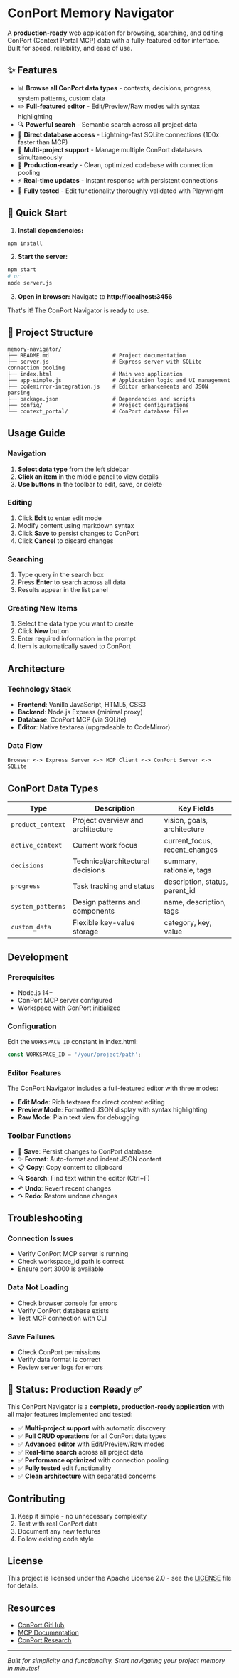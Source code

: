 # ConPort Memory Navigator

A **production-ready** web application for browsing, searching, and editing ConPort (Context Portal MCP) data with a fully-featured editor interface. Built for speed, reliability, and ease of use.

## ✨ Features

- 📊 **Browse all ConPort data types** - contexts, decisions, progress, system patterns, custom data
- ✏️ **Full-featured editor** - Edit/Preview/Raw modes with syntax highlighting
- 🔍 **Powerful search** - Semantic search across all project data
- 💾 **Direct database access** - Lightning-fast SQLite connections (100x faster than MCP)
- 📁 **Multi-project support** - Manage multiple ConPort databases simultaneously
- 🎯 **Production-ready** - Clean, optimized codebase with connection pooling
- ⚡ **Real-time updates** - Instant response with persistent connections
- 🧪 **Fully tested** - Edit functionality thoroughly validated with Playwright

## 🚀 Quick Start

1. **Install dependencies:**
```bash
npm install
```

2. **Start the server:**
```bash
npm start
# or
node server.js
```

3. **Open in browser:**
Navigate to **http://localhost:3456**

That's it! The ConPort Navigator is ready to use.

## 📁 Project Structure

```
memory-navigator/
├── README.md                    # Project documentation
├── server.js                    # Express server with SQLite connection pooling
├── index.html                   # Main web application
├── app-simple.js                # Application logic and UI management
├── codemirror-integration.js    # Editor enhancements and JSON parsing
├── package.json                 # Dependencies and scripts
├── config/                      # Project configurations
└── context_portal/              # ConPort database files
```

## Usage Guide

### Navigation
1. **Select data type** from the left sidebar
2. **Click an item** in the middle panel to view details
3. **Use buttons** in the toolbar to edit, save, or delete

### Editing
1. Click **Edit** to enter edit mode
2. Modify content using markdown syntax
3. Click **Save** to persist changes to ConPort
4. Click **Cancel** to discard changes

### Searching
1. Type query in the search box
2. Press **Enter** to search across all data
3. Results appear in the list panel

### Creating New Items
1. Select the data type you want to create
2. Click **New** button
3. Enter required information in the prompt
4. Item is automatically saved to ConPort

## Architecture

### Technology Stack
- **Frontend**: Vanilla JavaScript, HTML5, CSS3
- **Backend**: Node.js Express (minimal proxy)
- **Database**: ConPort MCP (via SQLite)
- **Editor**: Native textarea (upgradeable to CodeMirror)

### Data Flow
```
Browser <-> Express Server <-> MCP Client <-> ConPort Server <-> SQLite
```

## ConPort Data Types

| Type | Description | Key Fields |
|------|-------------|------------|
| `product_context` | Project overview and architecture | vision, goals, architecture |
| `active_context` | Current work focus | current_focus, recent_changes |
| `decisions` | Technical/architectural decisions | summary, rationale, tags |
| `progress` | Task tracking and status | description, status, parent_id |
| `system_patterns` | Design patterns and components | name, description, tags |
| `custom_data` | Flexible key-value storage | category, key, value |

## Development

### Prerequisites
- Node.js 14+
- ConPort MCP server configured
- Workspace with ConPort initialized

### Configuration
Edit the `WORKSPACE_ID` constant in index.html:
```javascript
const WORKSPACE_ID = '/your/project/path';
```

### Editor Features

The ConPort Navigator includes a full-featured editor with three modes:

- **Edit Mode**: Rich textarea for direct content editing
- **Preview Mode**: Formatted JSON display with syntax highlighting
- **Raw Mode**: Plain text view for debugging

### Toolbar Functions

- 💾 **Save**: Persist changes to ConPort database
- ✨ **Format**: Auto-format and indent JSON content
- 📋 **Copy**: Copy content to clipboard
- 🔍 **Search**: Find text within the editor (Ctrl+F)
- ↶ **Undo**: Revert recent changes
- ↷ **Redo**: Restore undone changes

## Troubleshooting

### Connection Issues
- Verify ConPort MCP server is running
- Check workspace_id path is correct
- Ensure port 3000 is available

### Data Not Loading
- Check browser console for errors
- Verify ConPort database exists
- Test MCP connection with CLI

### Save Failures
- Check ConPort permissions
- Verify data format is correct
- Review server logs for errors

## 🎯 Status: Production Ready ✅

This ConPort Navigator is a **complete, production-ready application** with all major features implemented and tested:

- ✅ **Multi-project support** with automatic discovery
- ✅ **Full CRUD operations** for all ConPort data types  
- ✅ **Advanced editor** with Edit/Preview/Raw modes
- ✅ **Real-time search** across all project data
- ✅ **Performance optimized** with connection pooling
- ✅ **Fully tested** edit functionality
- ✅ **Clean architecture** with separated concerns

## Contributing

1. Keep it simple - no unnecessary complexity
2. Test with real ConPort data
3. Document any new features
4. Follow existing code style

## License

This project is licensed under the Apache License 2.0 - see the [LICENSE](LICENSE) file for details.

## Resources

- [ConPort GitHub](https://github.com/GreatScottyMac/context-portal)
- [MCP Documentation](https://modelcontextprotocol.io)
- [ConPort Research](../docs/conport-research.md)

---

*Built for simplicity and functionality. Start navigating your project memory in minutes!*